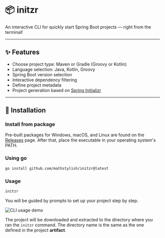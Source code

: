 # 📦 initzr

An interactive CLI for quickly start Spring Boot projects — right from the terminal!

---

## ✨ Features

- Choose project type: Maven or Gradle (Groovy or Kotlin)
- Language selection: Java, Kotlin, Groovy
- Spring Boot version selection
- Interactive dependency filtering
- Define project metadata
- Project generation based on [Spring Initializr](https://start.spring.io)

---

## 🚀 Installation

### Install from package

Pre-built packages for Windows, macOS, and Linux are found on the <u>[Releases](https://github.com/mathstylish/initzr/releases)</u> page. After that, place the executable in your operating system's PATH.

### Using go

```bash
go install github.com/mathstylish/initzr@latest
```

### Usage

```bash
initzr
```

You will be guided by prompts to set up your project step by step.

![CLI usage demo](./assets/usage_example.gif)

The project will be downloaded and extracted to the directory where you ran the `initzr` command. The directory name is the same as the one defined in the project **artifact**.

